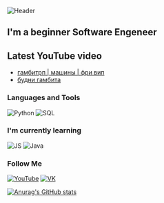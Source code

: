 ![Header](https://github.com/Kluxx/Kluxx/blob/main/assets/header.gif)

## I'm a beginner Software Engeneer

## Latest YouTube video
<!-- YouTube:START -->
- [гамбитрп | машины | фри вип](https://www.youtube.com/watch?v=xPZFoPm0kaI)
- [будни гамбита](https://www.youtube.com/watch?v=tbIP0nvn2Gw)
<!-- YouTube:END -->

### Languages and Tools
![Python](https://img.shields.io/badge/-Python-121211?style=for-the-badge&logo=python&logoColor=4960f5)
![SQL](https://img.shields.io/badge/-sql-121211?style=for-the-badge&logo=mysql&logoColor=e08a12)

### I'm currently learning
![JS](https://img.shields.io/badge/-JavaScript-121211?style=for-the-badge&logo=javascript&logoColor=fff829)
![Java](https://img.shields.io/badge/-Java-121211?style=for-the-badge&logo=java&logoColor=fff829)

### Follow Me

[![YouTube](https://img.shields.io/badge/-YouTube-121211?style=for-the-badge&logo=youtube&logoColor=f52a2a)](https://www.youtube.com/channel/UC7HYdLEM6CF77Aj4W17JqNA)
[![VK](https://img.shields.io/badge/-VK-121211?style=for-the-badge&logo=vk&logoColor=666fd1)](https://vk.com/aikytr)

[![Anurag's GitHub stats](https://github-readme-stats.vercel.app/api?username=Kluxx&show_icons=true&theme=github_dark)](https://github.com/anuraghazra/github-readme-stats)